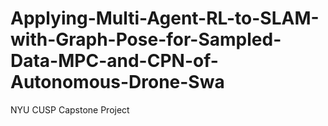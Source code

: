 # Applying-Multi-Agent-RL-to-SLAM-with-Graph-Pose-for-Sampled-Data-MPC-and-CPN-of-Autonomous-Drone-Swa
NYU CUSP Capstone Project
